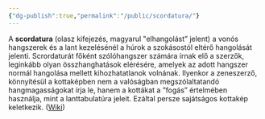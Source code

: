 ```yaml
---
{"dg-publish":true,"permalink":"/public/scordatura/"}
---
```


A **scordatura** (olasz kifejezés, magyarul "elhangolást” jelent) a vonós hangszerek és a lant kezelésénél a húrok a szokásostól eltérő hangolását jelenti. Scrordaturát főként szólóhangszer számára írnak elő a szerzők, leginkább olyan összhanghatások elérésére, amelyek az adott hangszer normál hangolása mellett kihozhatatlanok volnának. Ilyenkor a zeneszerző, könnyítésül a kottaképben nem a valóságban megszólaltatandó hangmagasságokat írja le, hanem a kottákat a ”fogás” értelmében használja, mint a lanttabulatúra jeleit. Ezáltal persze sajátságos kottakép keletkezik. ([Wiki](https://www.wikiwand.com/hu/Scordatura))